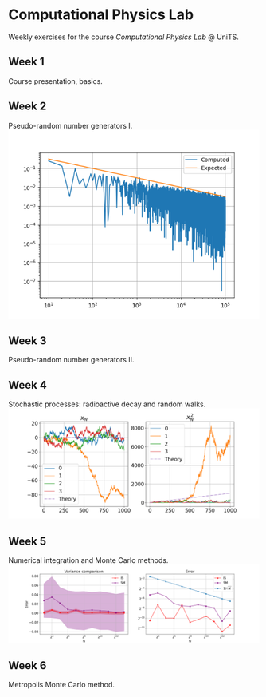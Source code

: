 # Computational Physics Lab
Weekly exercises for the course _Computational Physics Lab_ @ UniTS.

## Week 1
Course presentation, basics.

## Week 2
Pseudo-random number generators I.
![](imgs/moments_week1.png)

## Week 3
Pseudo-random number generators II.

## Week 4
Stochastic processes: radioactive decay and random walks.
![](imgs/instantaneous_position.png)

## Week 5
Numerical integration and Monte Carlo methods.
![](imgs/monte_carlo_error.png)

## Week 6
Metropolis Monte Carlo method.